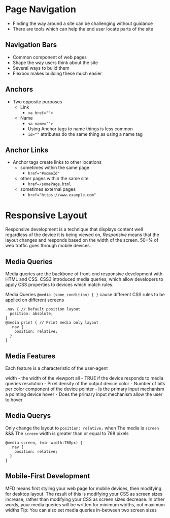 # Page Navigation

- Finding the way around a site can be challenging without guidance
- There are tools which can help the end user locate parts of the site



## Navigation Bars
- Common component of web pages
- Shape the way users think about the site
- Several ways to build them
- Flexbox makes building these much easier

## Anchors

- Two opposite purposes
    - Link
        - `<a href="">`
    - Name
        - `<a name="">`
        - Using Anchor tags to name things is less common
        - `id=""` attributes do the same thing as using a name tag
    
## Anchor Links

- Anchor tags create links to other locations
    - sometimes within the same page
        - `href="#someId"`
    - other pages within the same site
        - `href=/somePage.html`
    - sometimes external pages
        - `href="https://www.example.com"`


# Responsive Layout

Responsive development is a technique that displays content well regardless of the device it is being viewed on, *Responsive* means that the layout changes and responds based on the width of the screen. 50+% of web traffic goes through mobile devices.

## Media Queries

Media queries are the backbone of front-end responsive development with HTML and CSS. CSS3 introduced media queries, which allow developers to apply CSS properties to devices which match rules.

Media Queries `@media (some_condition) { }` cause different CSS rules to be applied on different screens
```
.nav { // Default position layout
  position: absolute;
}
@media print { // Print media only layout
  .nav {
    position: relative;
  }
}
```

## Media Features
Each feature is a characteristic of the user-agent

width - the width of the viewport
all - TRUE if the device responds to media queries
resolution - Pixel density of the output device
color - Number of bits per color component of the device
pointer - Is the primary input mechanism a pointing device
hover - Does the primary input mechanism allow the user to hover

## Media Querys

Only change the layout to `position: relative;` when
The media is `screen` &&& The `screen` width is greater than or equal to 768 pixels
```
@media screen, (min-width:768px) {
  .nav {
    position: relative;
  }
}
```

## Mobile-First Development
MFD means first styling your web page for mobile devices, then modifying for desktop layout. The result of this is modifying your CSS as screen sizes increase, rather than modifying your CSS as screen sizes decrease. In other words, your media queries will be written for minimum widths, not maximum widths
Tip: You can also set media queries in-between two screen sizes